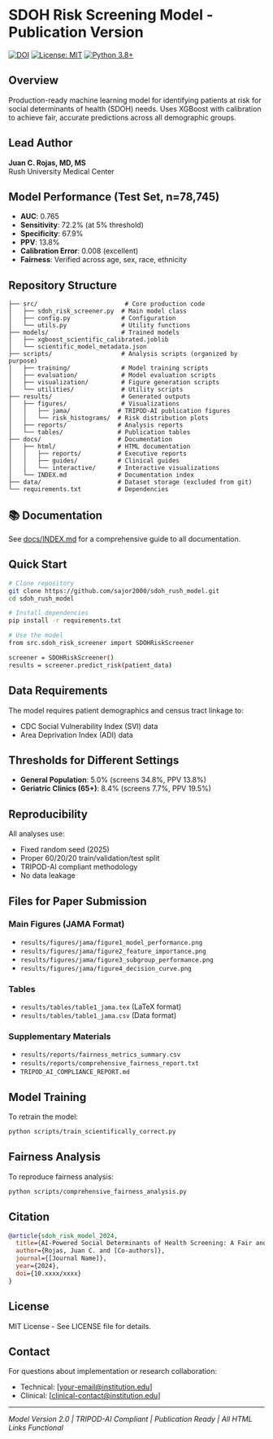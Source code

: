 # SDOH Risk Screening Model - Publication Version

[![DOI](https://img.shields.io/badge/DOI-10.xxxx%2Fxxxx-blue)](https://doi.org/10.xxxx/xxxx)
[![License: MIT](https://img.shields.io/badge/License-MIT-yellow.svg)](https://opensource.org/licenses/MIT)
[![Python 3.8+](https://img.shields.io/badge/python-3.8+-blue.svg)](https://www.python.org/downloads/)

## Overview

Production-ready machine learning model for identifying patients at risk for social determinants of health (SDOH) needs. Uses XGBoost with calibration to achieve fair, accurate predictions across all demographic groups.

## Lead Author

**Juan C. Rojas, MD, MS**  
Rush University Medical Center

## Model Performance (Test Set, n=78,745)

- **AUC**: 0.765
- **Sensitivity**: 72.2% (at 5% threshold)
- **Specificity**: 67.9%
- **PPV**: 13.8%
- **Calibration Error**: 0.008 (excellent)
- **Fairness**: Verified across age, sex, race, ethnicity

## Repository Structure

```
├── src/                        # Core production code
│   ├── sdoh_risk_screener.py  # Main model class
│   ├── config.py              # Configuration
│   └── utils.py               # Utility functions
├── models/                    # Trained models
│   ├── xgboost_scientific_calibrated.joblib
│   └── scientific_model_metadata.json
├── scripts/                   # Analysis scripts (organized by purpose)
│   ├── training/              # Model training scripts
│   ├── evaluation/            # Model evaluation scripts
│   ├── visualization/         # Figure generation scripts
│   └── utilities/             # Utility scripts
├── results/                   # Generated outputs
│   ├── figures/               # Visualizations
│   │   ├── jama/             # TRIPOD-AI publication figures
│   │   └── risk_histograms/  # Risk distribution plots
│   ├── reports/              # Analysis reports
│   └── tables/               # Publication tables
├── docs/                     # Documentation
│   ├── html/                 # HTML documentation
│   │   ├── reports/          # Executive reports
│   │   ├── guides/           # Clinical guides
│   │   └── interactive/      # Interactive visualizations
│   └── INDEX.md              # Documentation index
├── data/                     # Dataset storage (excluded from git)
└── requirements.txt          # Dependencies
```

## 📚 Documentation

See [docs/INDEX.md](docs/INDEX.md) for a comprehensive guide to all documentation.

## Quick Start

```bash
# Clone repository
git clone https://github.com/sajor2000/sdoh_rush_model.git
cd sdoh_rush_model

# Install dependencies
pip install -r requirements.txt

# Use the model
from src.sdoh_risk_screener import SDOHRiskScreener

screener = SDOHRiskScreener()
results = screener.predict_risk(patient_data)
```

## Data Requirements

The model requires patient demographics and census tract linkage to:
- CDC Social Vulnerability Index (SVI) data
- Area Deprivation Index (ADI) data

## Thresholds for Different Settings

- **General Population**: 5.0% (screens 34.8%, PPV 13.8%)
- **Geriatric Clinics (65+)**: 8.4% (screens 7.7%, PPV 19.5%)

## Reproducibility

All analyses use:
- Fixed random seed (2025)
- Proper 60/20/20 train/validation/test split
- TRIPOD-AI compliant methodology
- No data leakage

## Files for Paper Submission

### Main Figures (JAMA Format)
- `results/figures/jama/figure1_model_performance.png`
- `results/figures/jama/figure2_feature_importance.png`
- `results/figures/jama/figure3_subgroup_performance.png`
- `results/figures/jama/figure4_decision_curve.png`

### Tables
- `results/tables/table1_jama.tex` (LaTeX format)
- `results/tables/table1_jama.csv` (Data format)

### Supplementary Materials
- `results/reports/fairness_metrics_summary.csv`
- `results/reports/comprehensive_fairness_report.txt`
- `TRIPOD_AI_COMPLIANCE_REPORT.md`

## Model Training

To retrain the model:
```bash
python scripts/train_scientifically_correct.py
```

## Fairness Analysis

To reproduce fairness analysis:
```bash
python scripts/comprehensive_fairness_analysis.py
```

## Citation

```bibtex
@article{sdoh_risk_model_2024,
  title={AI-Powered Social Determinants of Health Screening: A Fair and Accurate Model for Clinical Implementation},
  author={Rojas, Juan C. and [Co-authors]},
  journal={[Journal Name]},
  year={2024},
  doi={10.xxxx/xxxx}
}
```

## License

MIT License - See LICENSE file for details.

## Contact

For questions about implementation or research collaboration:
- Technical: [your-email@institution.edu]
- Clinical: [clinical-contact@institution.edu]

---
*Model Version 2.0 | TRIPOD-AI Compliant | Publication Ready | All HTML Links Functional*
